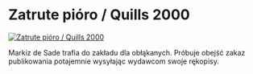 Zatrute pióro / Quills 2000 
=============
[![Zatrute pióro / Quills 2000 ](http://vidos.pl/images/player.gif)](http://vidos.pl/zatrute-pioro-quills-2000)

 Markiz de Sade trafia do zakładu dla obłąkanych. Próbuje obejść zakaz publikowania potajemnie wysyłając wydawcom swoje rękopisy.
